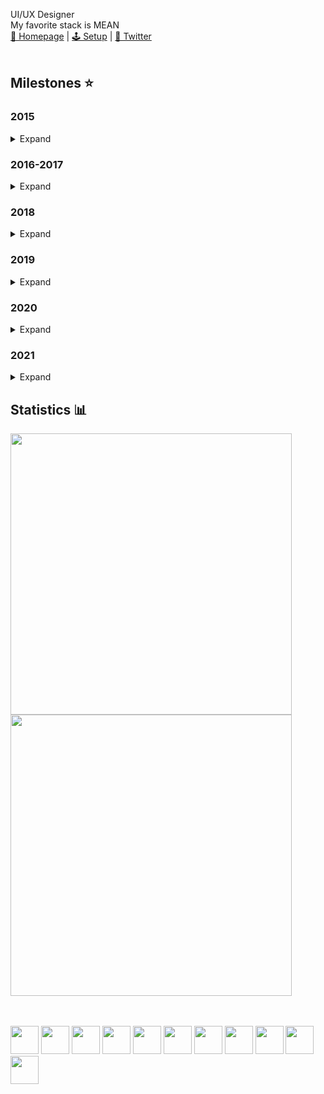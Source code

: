 UI/UX Designer  
My favorite stack is MEAN<br>
<a href="https://noel-schmidt.de">🏡 Homepage</a> | 
<a href="https://github.com/Noel-Schmidt/noel-schmidt/blob/main/MY-SETUP.md">🕹 Setup</a> | 
<a href="https://twitter.com/noelschmidt_">🔹 Twitter</a>
<br>
<br>
<h2>Milestones ⭐️</h2>

<h3>2015</h3>
<details>
  <summary>Expand</summary>
  
  - Learned a lot of PC stuff
  
</details>
 
<h3>2016-2017</h3>
<details>
  <summary>Expand</summary>
  
  - Started teaching myself programming for Realsies (Java)
  - Learned dealing with documentations
  
</details>  
 
<h3>2018</h3>
<details>
  <summary>Expand</summary>
  
  - Learned HTML
  - Learned CSS
  
</details>
 
<h3>2019</h3>
<details>
  <summary>Expand</summary>
  
  - First contact with Unreal Engine
  - Learned a lot of Javascript
  - Learned MySQL
  - Learned MongoDB
  - Learned Express
  - Learned dealing with Gitlab
  
</details>

<h3>2020</h3>
<details>
  <summary>Expand</summary>
  
  - <a href="https://unity.com/">First contact with Unity</a>
  - First contact with C#
  - Learned a lot of Typescript
  - <a href="https://angular.io/">Learned a lot of Angular</a>
  - <a href="https://www.electronjs.org/">Learned Electron</a>
  - Learned PostgresSQL
  - Learned REST
  - <a href="https://jwt.io/">Learned JSON Web Tokens</a>
  - Founded a company
  - Created a Github profile
  - Wrote my first API interface
</details>

<h3>2021</h3>
<details>
  <summary>Expand</summary>
  
  - <a href="https://cli.vuejs.org/">Learned Vue.js</a>
  - First contact with Sketch</a>
  - <a href="https://alloc8or.re/gta5/nativedb/">Learned the GTA 5 Natives</a>
  - <a href="https://strapi.io/">Learned Strapi</a>
  - Started game development with Unity
  - <a href="https://socket.io/">Learned Socket.io</a>
  
  ⚡️ Let's see where 2021 will take me
</details>

<h2>Statistics 📊</h2>

<a href="https://github.com/noel-schmidt">
  <img width="450em" src="https://github-readme-stats.vercel.app/api?username=noel-schmidt&show_icons=true&theme=dark&include_all_commits=true&count_private=true"/>
  <img width="450em" src="https://github-readme-stats.vercel.app/api/top-langs/?username=noel-schmidt&layout=compact&exclude_lang=java+r&theme=dark" />
</a>

<p algin="center">
  <br><br>
  <img width="45" src="https://brandslogos.com/wp-content/uploads/thumbs/nodejs-icon-logo.png">
  <img width="45" src="https://icons-for-free.com/iconfiles/png/512/vscode+icons+type+typescript-1324451621385093834.png">
  <img width="45" src="https://upload.wikimedia.org/wikipedia/commons/thumb/9/96/Socket-io.svg/240px-Socket-io.svg.png">
  <img width="45" src="https://upload.wikimedia.org/wikipedia/commons/thumb/9/95/Vue.js_Logo_2.svg/1184px-Vue.js_Logo_2.svg.png">
  <img width="45" src="https://upload.wikimedia.org/wikipedia/commons/thumb/c/cf/Angular_full_color_logo.svg/240px-Angular_full_color_logo.svg.png">
  <img width="45" src="https://upload.wikimedia.org/wikipedia/commons/thumb/9/91/Electron_Software_Framework_Logo.svg/1024px-Electron_Software_Framework_Logo.svg.png">
  <img width="45" src="https://cdn.iconscout.com/icon/free/png-512/postgresql-226047.png">
  <img width="45" src="https://img.icons8.com/color/452/mongodb.png">
  <img width="45" src="https://3.bp.blogspot.com/-oRSUw_TmO9o/XIb61m88fcI/AAAAAAAAIq0/vnxl2zzsXEQsnHI2fH4GjKu_ZT0urRo4wCK4BGAYYCw/s1600/icon%2Bcss%2B3.png">
  <img width="45" src="https://image.flaticon.com/icons/png/512/732/732212.png">
  <img width="45" src="https://pics.freeicons.io/uploads/icons/png/4943187881553750385-512.png">
</center>

